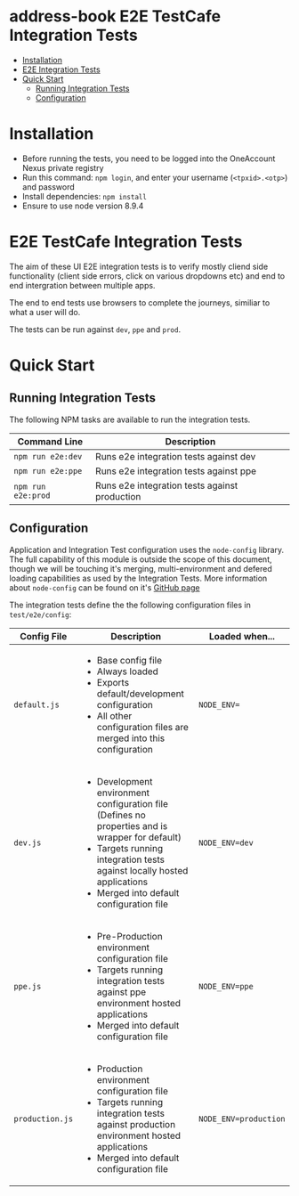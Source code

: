 <!-- prettier-ignore -->
# address-book E2E TestCafe Integration Tests <!-- omit in toc -->

- [Installation](#installation)
- [E2E Integration Tests](#E2E-TestCafe-Integration-Tests)
- [Quick Start](#quick-start)
  - [Running Integration Tests](#running-integration-tests)
  - [Configuration](#configuration)

# Installation

- Before running the tests, you need to be logged into the OneAccount Nexus private registry
- Run this command: `npm login`, and enter your username (`<tpxid>.<otp>`) and password
- Install dependencies: `npm install`
- Ensure to use node version 8.9.4

# E2E TestCafe Integration Tests

The aim of these UI E2E integration tests is to verify mostly cliend side functionality (client side errors, click on various dropdowns etc) and end to end intergration between multiple apps.

The end to end tests use browsers to complete the journeys, similiar to what a user will do.

The tests can be run against `dev`, `ppe` and `prod`.

# Quick Start

## Running Integration Tests

The following NPM tasks are available to run the integration tests.

| Command Line       | Description                                   |
| ------------------ | --------------------------------------------- |
| `npm run e2e:dev`  | Runs e2e integration tests against dev        |
| `npm run e2e:ppe`  | Runs e2e integration tests against ppe        |
| `npm run e2e:prod` | Runs e2e integration tests against production |

## Configuration

Application and Integration Test configuration uses the `node-config` library. The full capability of this module is outside the scope of this document, though we will be touching it's merging, multi-environment and defered loading capabilities as used by the Integration Tests. More information about `node-config` can be found on it's [GitHub page](https://github.com/lorenwest/node-config)

The integration tests define the the following configuration files in `test/e2e/config`:

| Config File     | Description                                                                                                                                                                                                                        | Loaded when...           |
| --------------- | ---------------------------------------------------------------------------------------------------------------------------------------------------------------------------------------------------------------------------------- | ------------------------ |
| `default.js`    | <ul><li>Base config file</li><li>Always loaded</li><li>Exports default/development configuration</li><li>All other configuration files are merged into this configuration</li></ul>                                                | `NODE_ENV=`              |
| `dev.js`        | <ul><li>Development environment configuration file (Defines no properties and is wrapper for default)</li><li>Targets running integration tests against locally hosted applications</li><li>Merged into default configuration file | `NODE_ENV=dev`</li></ul> |
| `ppe.js`        | <ul><li>Pre-Production environment configuration file</li><li>Targets running integration tests against ppe environment hosted applications</li><li>Merged into default configuration file</li></ul>                               | `NODE_ENV=ppe`           |
| `production.js` | <ul><li>Production environment configuration file</li><li>Targets running integration tests against production environment hosted applications</li><li>Merged into default configuration file</li></ul>                            | `NODE_ENV=production`    |
